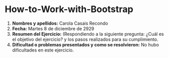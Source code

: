 # How-to-Work-with-Bootstrap

1. **Nombres y apellidos:** Carola Casais Recondo
2. **Fecha:** Martes 8 de diciembre de 2929
3. **Resumen del Ejercicio:** (Respondiendo a la siguiente pregunta: ¿Cuál es el objetivo del ejercicio? y los pasos realizados para su cumplimiento.
4. **Dificultad o problemas presentados y como se resolvieron:** No hubo dificultades en este ejercicio.
